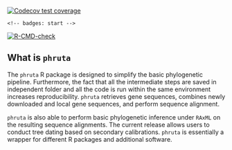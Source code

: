   <!-- badges: start -->
  [![Codecov test coverage](https://codecov.io/gh/cromanpa94/phruta/branch/main/graph/badge.svg)](https://codecov.io/gh/cromanpa94/phruta?branch=main)
  <!-- badges: end -->
    <!-- badges: start -->
  [![R-CMD-check](https://github.com/cromanpa94/phruta/workflows/R-CMD-check/badge.svg)](https://github.com/cromanpa94/phruta/actions)
  <!-- badges: end -->

## What is `phruta`

The `phruta` R package is designed to simplify the basic phylogenetic pipeline. Furthermore, the fact that all the intermediate steps are saved in independent folder and all the code is run within the same environment increases reproducibility. `phruta` retrieves gene sequences, combines newly downloaded and local gene sequences, and perform sequence alignment. 

`phruta` is also able to perform basic phylogenetic inference under `RAxML` on the resulting sequence alignments. The current release allows users to conduct tree dating based on secondary calibrations. `phruta` is essentially a wrapper for different R packages and additional software.
